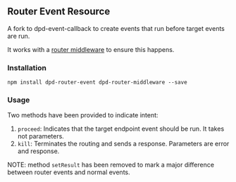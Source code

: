 ## Router Event Resource

A fork to dpd-event-callback to create events that run before target events are run.

It works with a [router middleware](https://github.com/ezra-obiwale/dpd-router-middleware) to ensure this happens.

### Installation

`npm install dpd-router-event dpd-router-middleware --save`

### Usage

Two methods have been provided to indicate intent:

1. `proceed`: Indicates that the target endpoint event should be run. It takes not parameters.
2. `kill`: Terminates the routing and sends a response. Parameters are error and response.

NOTE: method `setResult` has been removed to mark a major difference between router events and normal events.